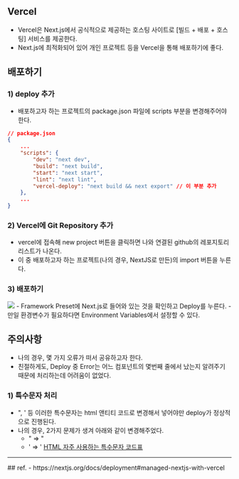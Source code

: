 ## Vercel
- Vercel은 Next.js에서 공식적으로 제공하는 호스팅 사이트로 [빌드 + 배포 + 호스팅] 서비스를 제공한다.
- Next.js에 최적화되어 있어 개인 프로젝트 등을 Vercel을 통해 배포하기에 좋다.

## 배포하기
### 1) deploy 추가
- 배포하고자 하는 프로젝트의 package.json 파일에 scripts 부분을 변경해주어야 한다.

```json
// package.json
{
	...
	"scripts": {
		"dev": "next dev",
		"build": "next build",
		"start": "next start",
		"lint": "next lint",
		"vercel-deploy": "next build && next export" // 이 부분 추가
	},
	...
}
```

### 2) Vercel에 Git Repository 추가
- vercel에 접속해 new project 버튼을 클릭하면 나와 연결된 github의 레포지토리 리스트가 나온다.
- 이 중 배포하고자 하는 프로젝트(나의 경우, NextJS로 만든)의 import 버튼을 누른다.

### 3) 배포하기
<img src="https://user-images.githubusercontent.com/77138259/222339176-212a82dd-b5e8-480f-8f92-09dced01a4f0.png" />
- Framework Preset에 Next.js로 들어와 있는 것을 확인하고 Deploy를 누른다.
- 만일 환경변수가 필요하다면 Environment Variables에서 설정할 수 있다.

## 주의사항
- 나의 경우, 몇 가지 오류가 떠서 공유하고자 한다.
- 친절하게도, Deploy 중 Error는 어느 컴포넌트의 몇번째 줄에서 났는지 알려주기 때문에 처리하는데 어려움이 없었다.

### 1) 특수문자 처리
- ", ' 등 이러한 특수문자는 html 앤티티 코드로 변경해서 넣어야만 deploy가 정상적으로 진행된다.
- 나의 경우, 2가지 문제가 생겨 아래와 같이 변경해주었다.
	- " => &quot;
	- ' => &apos;
<a href="https://aneok.tistory.com/86">HTML 자주 사용하는 특수문자 코드표</a>


<hr>
## ref.
- https://nextjs.org/docs/deployment#managed-nextjs-with-vercel